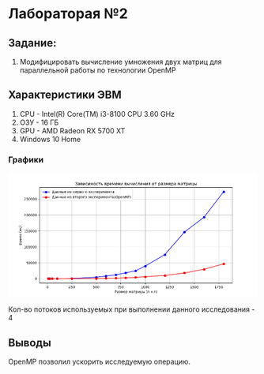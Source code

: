 # Лабораторая №2

## Задание: 
1. Модифицировать вычисление умножения двух матриц для параллельной работы по технологии OpenMP

## Характеристики ЭВМ
1. CPU - Intel(R) Core(TM) i3-8100 CPU 3.60 GHz
2. ОЗУ - 16 ГБ
3. GPU - AMD Radeon RX 5700 XT
4. Windows 10 Home



### Графики 

![Alt текст](dataOpenMP/G.png)


Кол-во потоков используемых при выполнении данного исследования - 4
## Выводы
OpenMP позволил ускорить исследуемую операцию.